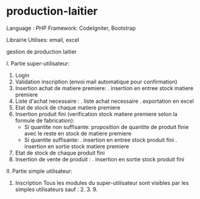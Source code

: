 # production-laitier

Language : PHP
Framework: CodeIgniter, Bootstrap

Librairie Utilises:  email, excel


gestion de production laitier 


I. Partie super-utilisateur:
  1. Login
  2. Validation inscription (envoi mail automatique pour confirmation)
  3. Insertion achat de matiere premiere: . insertion en entree stock matiere premiere
  4. Liste d'achat necessaire : . liste achat necessaire
                                . exportation en excel
  5. Etat de stock de chaque matiere premiere
  6. Insertion produit fini (verification stock matiere premiere selon la formule de fabrication):
        - Si quantite non suffisante: proposition de quantite de produit finie avec le reste en stock de matiere premiere
        - Si quantite suffisante: . insertion en entree stock produit fini
                                  . insertion en sortie stock matiere premiere
  8. Etat de stock de chaque produit fini
  9. Insertion de vente de produit : . insertion en sortie stock produit fini


II. Partie simple utilisateur:
  1. Inscription
  Tous les modules du super-utilisateur sont visibles par les simples utilisateurs sauf :
      2.
      3.
      9.
